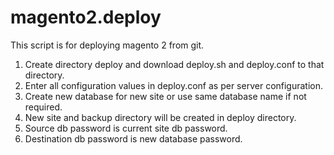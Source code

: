 # magento2.deploy
This script is for deploying magento 2 from git.

1. Create directory deploy and download deploy.sh and deploy.conf to that directory.
2. Enter all configuration values in deploy.conf as per server configuration.
3. Create new database for new site or use same database name if not required.
4. New site and backup directory will be created in deploy directory.
5. Source db password is current site db password.
6. Destination db password is new database password.
